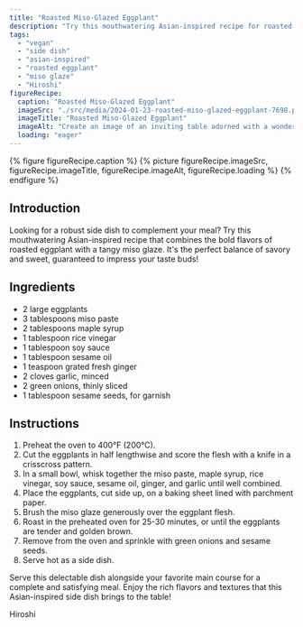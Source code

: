 ```yaml
---
title: "Roasted Miso-Glazed Eggplant"
description: "Try this mouthwatering Asian-inspired recipe for roasted miso-glazed eggplant. It combines the bold flavors of roasted eggplant with a tangy miso glaze, creating a robust side dish that's perfect for any meal."
tags:
  - "vegan"
  - "side dish"
  - "asian-inspired"
  - "roasted eggplant"
  - "miso glaze"
  - "Hiroshi"
figureRecipe: 
  caption: "Roasted Miso-Glazed Eggplant"
  imageSrc: "./src/media/2024-01-23-roasted-miso-glazed-eggplant-7698.png"
  imageTitle: "Roasted Miso-Glazed Eggplant"
  imageAlt: "Create an image of an inviting table adorned with a wonderfully robust Asian side dish. The main focus of the table is a beautifully showcased plate of Roasted Miso-Glazed Eggplant. The halves of the golden brown eggplant are decorated in a checkered pattern, revealing their soft and savory interior. A ample amount of tangy miso glaze sparkles on top, bringing a surge of umami taste. The dish is decorated with thinly sliced green onions and sprinkled with sesame seeds, providing a burst of freshness and crunch. The table is embellished with sophisticated tableware, including delicate chopsticks and a fashionable plate. The backdrop portrays a welcoming dining environment, adorned with hints of Asian-inspired decorations. The image encapsulates the essence of this tempting Asian-inspired side dish, encouraging viewers to partake in its plentiful flavors and textures."
  loading: "eager"
---
```


{% figure figureRecipe.caption %}
{% picture figureRecipe.imageSrc, figureRecipe.imageTitle, figureRecipe.imageAlt, figureRecipe.loading %}
{% endfigure %}

## Introduction

Looking for a robust side dish to complement your meal? Try this mouthwatering Asian-inspired recipe that combines the bold flavors of roasted eggplant with a tangy miso glaze. It's the perfect balance of savory and sweet, guaranteed to impress your taste buds!

## Ingredients

- 2 large eggplants
- 3 tablespoons miso paste
- 2 tablespoons maple syrup
- 1 tablespoon rice vinegar
- 1 tablespoon soy sauce
- 1 tablespoon sesame oil
- 1 teaspoon grated fresh ginger
- 2 cloves garlic, minced
- 2 green onions, thinly sliced
- 1 tablespoon sesame seeds, for garnish

## Instructions

1. Preheat the oven to 400°F (200°C).
2. Cut the eggplants in half lengthwise and score the flesh with a knife in a crisscross pattern.
3. In a small bowl, whisk together the miso paste, maple syrup, rice vinegar, soy sauce, sesame oil, ginger, and garlic until well combined.
4. Place the eggplants, cut side up, on a baking sheet lined with parchment paper.
5. Brush the miso glaze generously over the eggplant flesh.
6. Roast in the preheated oven for 25-30 minutes, or until the eggplants are tender and golden brown.
7. Remove from the oven and sprinkle with green onions and sesame seeds.
8. Serve hot as a side dish.

Serve this delectable dish alongside your favorite main course for a complete and satisfying meal. Enjoy the rich flavors and textures that this Asian-inspired side dish brings to the table!

Hiroshi


